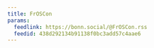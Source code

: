 ```yaml
---
title: FrOSCon
params:
  feedlink: https://bonn.social/@FrOSCon.rss
  feedid: 438d292134b91138f0bc3add57c4aae6
---
```

